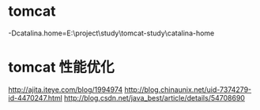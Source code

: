 # tomcat
-Dcatalina.home=E:\project\study\tomcat-study\catalina-home

# tomcat 性能优化
http://ajita.iteye.com/blog/1994974
http://blog.chinaunix.net/uid-7374279-id-4470247.html
http://blog.csdn.net/java_best/article/details/54708690
